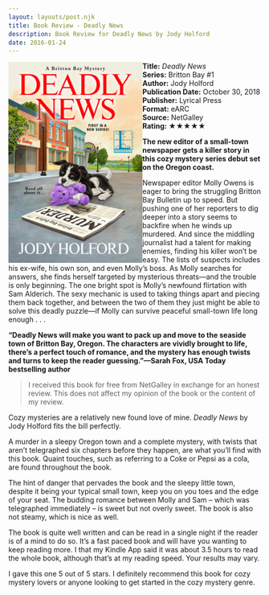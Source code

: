 ```yaml
---
layout: layouts/post.njk
title: Book Review - Deadly News
description: Book Review for Deadly News by Jody Holford
date: 2016-01-24
---
```

<section class="review__info">

<img loading="lazy" class="movie__poster" src="/static/images/covers/deadlynews.webp" alt="Book Cover for Deadly News by Jody Holford" width="267" height="400" align="left">
        
<b>Title:</b> <i>Deadly News</i><br>
<b>Series:</b> Britton Bay #1 <br>
<b>Author:</b> Jody Holford<br>
<b>Publication Date:</b> October 30, 2018<br>
<b>Publisher:</b> Lyrical Press<br>
<b>Format:</b> eARC<br>
<b>Source:</b> NetGalley<br>
<b>Rating:</b> &#9733;&#9733;&#9733;&#9733;&#9733;
        
<p class="review__description"><b>The new editor of a small-town newspaper gets a killer story in this cozy mystery series debut set on the Oregon coast.</b></p>

<p>Newspaper editor Molly Owens is eager to bring the struggling Britton Bay Bulletin up to speed. But pushing one of her reporters to dig deeper into a story seems to backfire when he winds up murdered. And since the middling journalist had a talent for making enemies, finding his killer won’t be easy. The lists of suspects includes his ex-wife, his own son, and even Molly’s boss. As Molly searches for answers, she finds herself targeted by mysterious threats—and the trouble is only beginning. The one bright spot is Molly’s newfound flirtation with Sam Alderich. The sexy mechanic is used to taking things apart and piecing them back together, and between the two of them they just might be able to solve this deadly puzzle—if Molly can survive peaceful small-town life long enough . . .  </p>

<p><b>“Deadly News will make you want to pack up and move to the seaside town of Britton Bay, Oregon. The characters are vividly brought to life, there’s a perfect touch of romance, and the mystery has enough twists and turns to keep the reader guessing.”—Sarah Fox, USA Today bestselling author</b></p>
</section>

<blockquote>I received this book for free from NetGalley in exchange for an honest review. This does not affect my opinion of the book or the content of my review.</blockquote>

<p>Cozy mysteries are a relatively new found love of mine. <i>Deadly News</i> by Jody Holford fits the bill perfectly.</p>

<p>A murder in a sleepy Oregon town and a complete mystery, with twists that aren’t telegraphed six chapters before they happen, are what you’ll find with this book. Quaint touches, such as referring to a Coke or Pepsi as a cola, are found throughout the book.</p>

<p>The hint of danger that pervades the book and the sleepy little town, despite it being your typical small town, keep you on you toes and the edge of your seat. The budding romance between Molly and Sam – which was telegraphed immediately – is sweet but not overly sweet. The book is also not steamy, which is nice as well.</p>

<p>The book is quite well written and can be read in a single night if the reader is of a mind to do so. It’s a fast paced book and will have you wanting to keep reading more. I that my Kindle App said it was about 3.5 hours to read the whole book, although that’s at my reading speed. Your results may vary.</p>

<p>I gave this one 5 out of 5 stars. I definitely recommend this book for cozy mystery lovers or anyone looking to get started in the cozy mystery genre.</p>